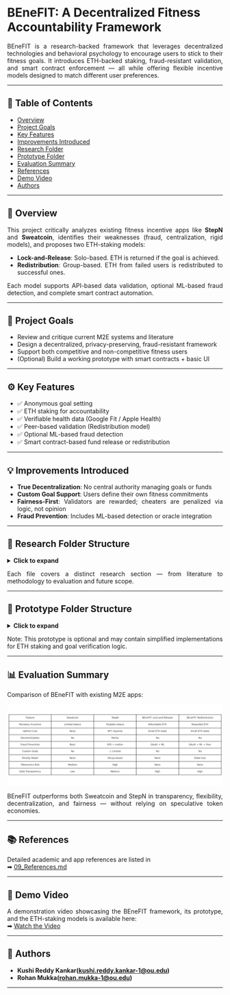 # BEneFIT: A Decentralized Fitness Accountability Framework
<div align="justify">
BEneFIT is a research-backed framework that leverages decentralized technologies and behavioral psychology to encourage users to stick to their fitness goals. It introduces ETH-backed staking, fraud-resistant validation, and smart contract enforcement — all while offering flexible incentive models designed to match different user preferences.

---

## 📄 Table of Contents

- [Overview](#-overview)
- [Project Goals](#-project-goals)
- [Key Features](#-key-features)
- [Improvements Introduced](#-improvements-introduced)
- [Research Folder](#-research-folder-structure)
- [Prototype Folder](#-prototype-folder-structure)
- [Evaluation Summary](#-evaluation-summary)
- [References](#-references)
- [Demo Video](#-demo-video)
- [Authors](#-authors)

---

## 🧠 Overview

This project critically analyzes existing fitness incentive apps like **StepN** and **Sweatcoin**, identifies their weaknesses (fraud, centralization, rigid models), and proposes two ETH-staking models:

- **Lock-and-Release**: Solo-based. ETH is returned if the goal is achieved.
- **Redistribution**: Group-based. ETH from failed users is redistributed to successful ones.

Each model supports API-based data validation, optional ML-based fraud detection, and complete smart contract automation.

---

## 🎯 Project Goals

- Review and critique current M2E systems and literature  
- Design a decentralized, privacy-preserving, fraud-resistant framework  
- Support both competitive and non-competitive fitness users  
- (Optional) Build a working prototype with smart contracts + basic UI  

---

## ⚙️ Key Features

- ✅ Anonymous goal setting  
- ✅ ETH staking for accountability  
- ✅ Verifiable health data (Google Fit / Apple Health)  
- ✅ Peer-based validation (Redistribution model)  
- ✅ Optional ML-based fraud detection  
- ✅ Smart contract-based fund release or redistribution  

---

## 💡 Improvements Introduced

- **True Decentralization**: No central authority managing goals or funds  
- **Custom Goal Support**: Users define their own fitness commitments  
- **Fairness-First**: Validators are rewarded; cheaters are penalized via logic, not opinion  
- **Fraud Prevention**: Includes ML-based detection or oracle integration  

---

## 📁 Research Folder Structure

<details>
<summary><strong>Click to expand</strong></summary>

```text
research/
├── 01_Introduction.md
├── 02_objective.md
├── 03_related_work.md
├── 04_Methodology_LockAndRelease.md
├── 05_Methodology_Redistribution.md
├── 06_Evaluation_Comparison.md
├── 07_Conclusion.md
├── 08_References.md
└── Images/
    ├── comparision.png
    ├── Architecture.png
    ├── Architecture_LockAndRelease.png
    ├── workflow.png
    ├── workflow_LockAndRelease.png
    ├── smart_contract.png
    └── smart_contract_LockAndRelease.png
```

</details>

Each file covers a distinct research section — from literature to methodology to evaluation and future scope.

---

## 🧪 Prototype Folder Structure

<details>
<summary><strong>Click to expand</strong></summary>

```text
BEneFIT/
└── Prototype/                            # Main project directory
    ├── client/                          # Frontend React application
    │   ├── public/                      # Static files (HTML, icons, etc.)
    │   └── src/
    │       ├── abi/                    # ABI definitions for smart contract interaction
    │       ├── components/            # Core React components for the dApp
    │       │   ├── BenefitStakeForm.js     # Form for staking ETH toward fitness goal
    │       │   ├── ChoicePage.js           # UI page to choose between staking or validating
    │       │   └── ValidateGoalForm.js     # Form to validate fitness goals after completion
    │       ├── App.css                 # Global CSS styles
    │       ├── App.js                  # Root component
    │       └── index.js                # Entry point for React DOM rendering
    │   ├── package.json                # Frontend dependencies and scripts
    │   └── package-lock.json
    ├── contract_code/                  # Hardhat-based Ethereum smart contract workspace
    │   ├── artifacts/                  # Auto-generated contract build artifacts (ignored)
    │   ├── cache/                      # Hardhat cache (ignored)
    │   ├── contracts/                  # Solidity contracts
    │   │   ├── BenefitLockAndReleaseNoDeadline.sol   # Lock-and-release staking logic
    │   │   └── BenefitRedistributionZKP.sol          # Redistribution staking logic
    │   ├── ignition/                   # Hardhat Ignition scripts (deployment configs)
    │   ├── scripts/                    # Custom deployment or test scripts
    │   ├── .env                        # Hardhat environment configuration
    │   ├── hardhat.config.js           # Hardhat configuration file
    │   ├── package.json                # Smart contract dependencies and tasks
    │   └── README.md
    ├── server/                         # Node.js backend (e.g. for OAuth or Chainlink calls)
    │   ├── .env                        # Backend environment config (Google Fit, API keys)
    │   ├── index.js                    # Express server entry point
    │   ├── package.json
    │   └── README.md
    ├── .gitignore                      # Git ignored files list (node_modules, .env, etc.)
    └── README.md                       # About Prototype
```
</details>

Note: This prototype is optional and may contain simplified implementations for ETH staking and goal verification logic.

---

## 📊 Evaluation Summary

Comparison of BEneFIT with existing M2E apps:

![Comparison Chart](./research/Images/comparision.png)

BEneFIT outperforms both Sweatcoin and StepN in transparency, flexibility, decentralization, and fairness — without relying on speculative token economies.

---

## 📚 References

Detailed academic and app references are listed in  
➡ [09_References.md](./research/09_References.md)

---

## 🎥 Demo Video

A demonstration video showcasing the BEneFIT framework, its prototype, and the ETH-staking models is available here:  
➡ [Watch the Video](https://drive.google.com/file/d/1Q9owTK-uGbansKn5WoXiDxKAsk3fv_6N/view?usp=sharing)

---

## 👥 Authors

- **Kushi Reddy Kankar(kushi.reddy.kankar-1@ou.edu)**
- **Rohan Mukka(rohan.mukka-1@ou.edu)**  

---